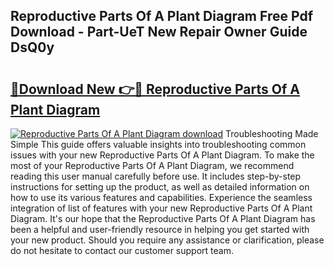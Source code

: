 ## Reproductive Parts Of A Plant Diagram Free Pdf Download - Part-UeT New Repair Owner Guide DsQ0y

# <h2><a href="http://dfpf4py.blite.top/?on=Reproductive+Parts+Of+A+Plant+Diagram">🔗Download New 👉🔴 Reproductive Parts Of A Plant Diagram</a></h2>

[![Reproductive Parts Of A Plant Diagram download](https://i.imgur.com/lujVjoI.png)](http://dfpf4py.blite.top/?on=Reproductive+Parts+Of+A+Plant+Diagram)
Troubleshooting Made Simple This guide offers valuable insights into troubleshooting common issues with your new Reproductive Parts Of A Plant Diagram. To make the most of your Reproductive Parts Of A Plant Diagram, we recommend reading this user manual carefully before use. It includes step-by-step instructions for setting up the product, as well as detailed information on how to use its various features and capabilities. Experience the seamless integration of list of features with your new Reproductive Parts Of A Plant Diagram. It's our hope that the Reproductive Parts Of A Plant Diagram has been a helpful and user-friendly resource in helping you get started with your new product. Should you require any assistance or clarification, please do not hesitate to contact our customer support team.
